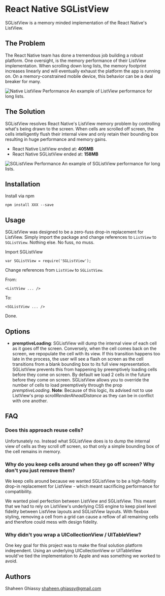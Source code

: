 # React Native SGListView

SGListView is a memory minded implementation of the React Native's ListView.

## The Problem

The React Native team has done a tremendous job building a robust platform. One oversight, is the memory performance of their ListView implementation. When scrolling down long lists, the memory footprint increases linearly and will eventually exhaust the platform the app is running on. On a memory-constrained mobile device, this behavior can be a deal breaker for many.

![Native ListView Performance](http://cl.ly/image/0K2E4047352Z/ListView-196.png.png)
An example of ListView performance for long lists.

## The Solution

SGListView resolves React Native's ListView memory problem by controlling what's being drawn to the screen. When cells are scrolled off screen, the cells intelligently flush their internal view and only retain their bounding box resulting in huge performance and memory gains.

  * React Native ListView ended at: **405MB**
  * React Native SGListView ended at: **158MB**

![SGListView Performance](http://cl.ly/image/07190k0r041B/JSListView-196.png)
An example of SGListView performance for long lists.


## Installation

Install via npm

```
npm install XXX --save
```

## Usage

SGListView was designed to be a zero-fuss drop-in replacement for ListView. Simply import the package and change references to `ListView` to `SGListView`. Nothing else. No fuss, no muss.

Import SGListView

```
var SGListView = require('SGListView');
```

Change references from `ListView` to `SGListView`.

From:
```
<ListView ... />
```
To:
```
<SGListView ... />
```

Done.

## Options

  * **premptiveLoading**: SGListView will dump the internal view of each cell as it goes off the screen. Conversely, when the cell comes back on the screen, we repopulate the cell with its view. If this transition happens too late in the process, the user will see a flash on screen as the cell transitions from a blank bounding box to its full view representation. SGListView prevents this from happening by preemptively loading cells before they come on screen. By default we load 2 cells in the future before they come on screen. SGListView allows you to override the number of cells to load preemptively through the prop *premptiveLoading*. **Note**: Because of this logic, its advised not to use ListView's prop *scrollRenderAheadDistance* as they can be in conflict with one another.

## FAQ

### Does this approach reuse cells?

Unfortunately no. Instead what SGListView does is to dump the internal view of cells as they scroll off screen, so that only a simple bounding box of the cell remains in memory.

### Why do you keep cells around when they go off screen? Why don't you just remove them?

We keep cells around because we wanted SGListView to be a high-fidelity drop-in replacement for ListView - which meant sacrificing performance for compatibility.

We wanted pixel perfection between ListView and SGListView. This meant that we had to rely on ListView's underlying CSS engine to keep pixel level fidelity between ListView layouts and SGListView layouts. With flexbox styling, removing a cell from a grid can cause a reflow of all remaining cells and therefore could mess with design fidelity.

### Why didn't you wrap a UICollectionView / UITableView?

One key goal for this project was to make the final solution platform independent. Using an underlying UICollectionView or UITableView would've tied the implementation to Apple and was something we worked to avoid.

## Authors

Shaheen Ghiassy <shaheen.ghiassy@gmail.com>
